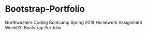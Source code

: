 # Bootstrap-Portfolio
Northwestern Coding Bootcamp Spring 2018 Homework Assignment Week02: Bootstrap Portfolio 
